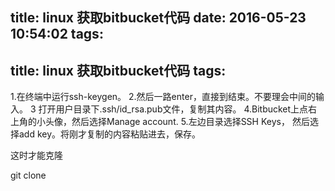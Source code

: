 title: linux 获取bitbucket代码
date: 2016-05-23 10:54:02
tags:
---
title: linux 获取bitbucket代码
tags:
---

1.在终端中运行ssh-keygen。 
2.然后一路enter，直接到结束。不要理会中间的输入。 
3 打开用户目录下.ssh/id_rsa.pub文件，复制其内容。 
4.Bitbucket上点右上角的小头像，然后选择Manage account. 
5.左边目录选择SSH Keys， 然后选择add key。将刚才复制的内容粘贴进去，保存。 

这时才能克隆 

git clone